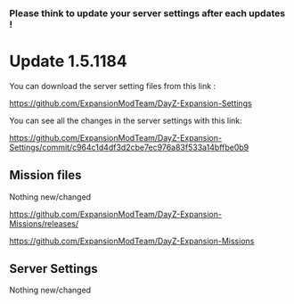### Please think to update your server settings after each updates !

# Update 1.5.1184

You can download the server setting files from this link : 

https://github.com/ExpansionModTeam/DayZ-Expansion-Settings

You can see all the changes in the server settings with this link: 

https://github.com/ExpansionModTeam/DayZ-Expansion-Settings/commit/c964c1d4df3d2cbe7ec976a83f533a14bffbe0b9

## Mission files

Nothing new/changed

https://github.com/ExpansionModTeam/DayZ-Expansion-Missions/releases/

https://github.com/ExpansionModTeam/DayZ-Expansion-Missions

## Server Settings

Nothing new/changed